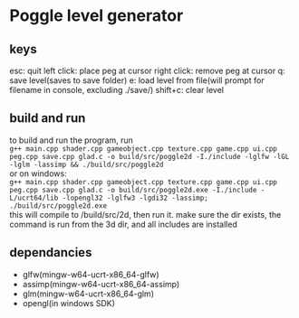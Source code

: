 # Poggle level generator
## keys
esc: quit
left click: place peg at cursor
right click: remove peg at cursor
q: save level(saves to save folder)
e: load level from file(will prompt for filename in console, excluding ./save/)
shift+c: clear level
## build and run
to build and run the program, run<br/>
```g++ main.cpp shader.cpp gameobject.cpp texture.cpp game.cpp ui.cpp peg.cpp save.cpp glad.c -o build/src/poggle2d -I./include -lglfw -lGL -lglm -lassimp && ./build/src/poggle2d  ```<br/>
or on windows:<br/>
```g++ main.cpp shader.cpp gameobject.cpp texture.cpp game.cpp ui.cpp peg.cpp save.cpp glad.c -o build/src/poggle2d.exe -I./include -L/ucrt64/lib -lopengl32 -lglfw3 -lgdi32 -lassimp; ./build/src/poggle2d.exe ```<br/>
this will compile to /build/src/2d, then run it. make sure the dir exists, the command is run from the 3d dir, and all includes are installed
## dependancies
 - glfw(mingw-w64-ucrt-x86_64-glfw)
 - assimp(mingw-w64-ucrt-x86_64-assimp)
 - glm(mingw-w64-ucrt-x86_64-glm)
 - opengl(in windows SDK)